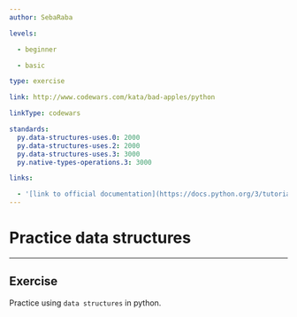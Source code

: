 ```yaml
---
author: SebaRaba

levels:

  - beginner

  - basic

type: exercise

link: http://www.codewars.com/kata/bad-apples/python

linkType: codewars

standards:
  py.data-structures-uses.0: 2000
  py.data-structures-uses.2: 2000
  py.data-structures-uses.3: 3000
  py.native-types-operations.3: 3000

links:

  - '[link to official documentation](https://docs.python.org/3/tutorial/datastructures.html){website}'
---
```


# Practice data structures

---
## Exercise

Practice using `data structures` in python.
